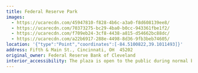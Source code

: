 ```yaml
---
title: Federal Reserve Park
images:
  - https://ucarecdn.com/45947810-f828-4b6c-a3a0-f8d608139ee8/
  - https://ucarecdn.com/70373275-bc29-4ba0-b0cc-943361fbe1f2/
  - https://ucarecdn.com/f709eb24-3cf8-4438-a815-d54662bc88dc/
  - https://ucarecdn.com/a22b6917-288e-4498-8d36-9fb3beb74605/
location: '{"type":"Point","coordinates":[-84.5100822,39.1011493]}'
address: Fifth & Main St., Cincinnati, OH  45202
original_owner: Federal Reserve Bank of Cleveland
interior_accessibility: The plaza is open to the public during normal business hours.
---
```

